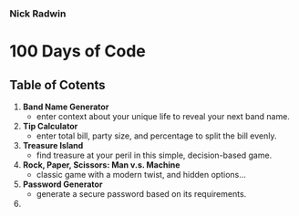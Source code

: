 ### Nick Radwin
# 100 Days of Code

## Table of Cotents
1. **Band Name Generator**
   - enter context about your unique life to reveal your next band name.
2. **Tip Calculator**
   - enter total bill, party size, and percentage to split the bill evenly.
3. **Treasure Island**
   - find treasure at your peril in this simple, decision-based game.
4. **Rock, Paper, Scissors: Man v.s. Machine**
   - classic game with a modern twist, and hidden options...
5. **Password Generator**
   - generate a secure password based on its requirements.
6. 
